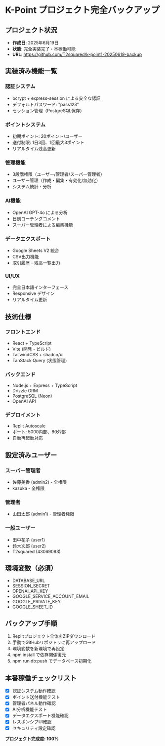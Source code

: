 # K-Point プロジェクト完全バックアップ

## プロジェクト状況
- **作成日**: 2025年6月19日
- **状態**: 完全実装完了・本稼働可能
- **URL**: https://github.com/T2squared/k-point1-20250619-backup

## 実装済み機能一覧

### 認証システム
- bcrypt + express-session による安全な認証
- デフォルトパスワード: "pass123"
- セッション管理（PostgreSQL保存）

### ポイントシステム
- 初期ポイント: 20ポイント/ユーザー
- 送付制限: 1日3回、1回最大3ポイント
- リアルタイム残高更新

### 管理機能
- 3段階権限（ユーザー/管理者/スーパー管理者）
- ユーザー管理（作成・編集・有効化/無効化）
- システム統計・分析

### AI機能
- OpenAI GPT-4o による分析
- 日別コーチングコメント
- スーパー管理者による編集機能

### データエクスポート
- Google Sheets V2 統合
- CSV出力機能
- 取引履歴・残高一覧出力

### UI/UX
- 完全日本語インターフェース
- Responsive デザイン
- リアルタイム更新

## 技術仕様

### フロントエンド
- React + TypeScript
- Vite (開発・ビルド)
- TailwindCSS + shadcn/ui
- TanStack Query (状態管理)

### バックエンド
- Node.js + Express + TypeScript
- Drizzle ORM
- PostgreSQL (Neon)
- OpenAI API

### デプロイメント
- Replit Autoscale
- ポート: 5000内部、80外部
- 自動再起動対応

## 設定済みユーザー

### スーパー管理者
- 佐藤美香 (admin2) - 全権限
- kazuka - 全権限

### 管理者
- 山田太郎 (admin1) - 管理者権限

### 一般ユーザー
- 田中花子 (user1)
- 鈴木次郎 (user2)
- T2squared (43069083)

## 環境変数（必須）
- DATABASE_URL
- SESSION_SECRET
- OPENAI_API_KEY
- GOOGLE_SERVICE_ACCOUNT_EMAIL
- GOOGLE_PRIVATE_KEY
- GOOGLE_SHEET_ID

## バックアップ手順
1. Replitプロジェクト全体をZIPダウンロード
2. 手動でGitHubリポジトリに再アップロード
3. 環境変数を新環境で再設定
4. npm install で依存関係復元
5. npm run db:push でデータベース初期化

## 本番稼働チェックリスト
- [x] 認証システム動作確認
- [x] ポイント送付機能テスト
- [x] 管理者パネル動作確認
- [x] AI分析機能テスト
- [x] データエクスポート機能確認
- [x] レスポンシブUI確認
- [x] セキュリティ設定確認

**プロジェクト完成度: 100%**